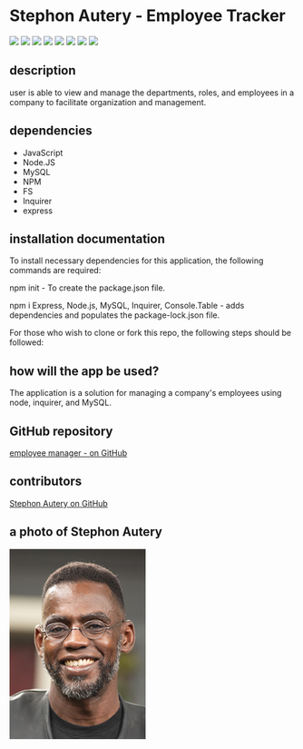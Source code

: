# Stephon Autery - Employee Tracker
 [<img src="https://img.shields.io/badge/Stephon_Autery-let's_begin_here_...-goldenrod.svg" target="_blank">](http://stephonautery.com) [<img src="https://img.shields.io/badge/license-MIT-blue.svg">](https://opensource.org/licenses/MIT) [<img src="https://img.shields.io/badge/_ES_-_6_-green.svg">](http://www.ecma-international.org/ecma-262/6.0/) [<img src=https://img.shields.io/badge/_path_-_7.1.0_-green.svg>](https://www.npmjs.com/package/path) [<img src=https://img.shields.io/badge/_fs_-0.0.1_-orange.svg>](https://www.npmjs.com/package/fs) [<img src=https://img.shields.io/badge/_express_-_4.16.4-pink.svg>](https://www.npmjs.com/package/fs-extra) [<img src=https://img.shields.io/badge/_MySQL_-2.18.1_-orange.svg>](https://www.npmjs.com/package/mysql) [<img src=https://img.shields.io/badge/_console.table_-0.10.0_-brown.svg>](https://www.npmjs.com/package/console.table)
 ## description 
 user is able to view and manage the departments, roles, and employees in a company to facilitate organization and management.

 ## dependencies 
  
 - JavaScript 
 - Node.JS
 - MySQL
 - NPM 
 - FS
 - Inquirer
 - express 
 
 ## installation documentation

 To install necessary dependencies for this application, the following commands are required:

npm init - To create the package.json file.

npm i Express, Node.js, MySQL, Inquirer, Console.Table - adds dependencies and populates the package-lock.json file.

For those who wish to clone or fork this repo, the following steps should be followed:

 ## how will the app be used? 
  
The application is a solution for managing a company's employees using node, inquirer, and MySQL. 

 ## GitHub repository 
 [employee manager - on GitHub](https://github.com/StephonAutery/Stephon_Autery-Employee-Tracker) 

 ## contributors 
 [Stephon Autery on GitHub](https://github.com/StephonAutery)

 
 ## a photo of Stephon Autery 
 
 
 ![i'm a link](./images/stephon-headshot-garden.jpg)

